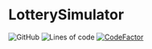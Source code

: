 # LotterySimulator

![GitHub](https://github.com/przemo199/LotterySimulator/blob/master/LICENSE)
![Lines of code](https://img.shields.io/tokei/lines/github/przemo199/LotterySimulator)
[![CodeFactor](https://www.codefactor.io/repository/github/przemo199/lotterysimulator/badge)](https://www.codefactor.io/repository/github/przemo199/lotterysimulator)
